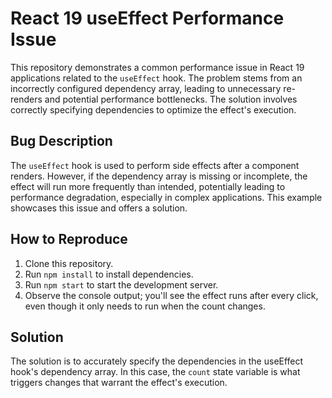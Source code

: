 # React 19 useEffect Performance Issue

This repository demonstrates a common performance issue in React 19 applications related to the `useEffect` hook.  The problem stems from an incorrectly configured dependency array, leading to unnecessary re-renders and potential performance bottlenecks. The solution involves correctly specifying dependencies to optimize the effect's execution.

## Bug Description
The `useEffect` hook is used to perform side effects after a component renders.  However, if the dependency array is missing or incomplete, the effect will run more frequently than intended, potentially leading to performance degradation, especially in complex applications.  This example showcases this issue and offers a solution.

## How to Reproduce
1. Clone this repository.
2. Run `npm install` to install dependencies.
3. Run `npm start` to start the development server.
4. Observe the console output; you'll see the effect runs after every click, even though it only needs to run when the count changes.

## Solution
The solution is to accurately specify the dependencies in the useEffect hook's dependency array.  In this case, the `count` state variable is what triggers changes that warrant the effect's execution.